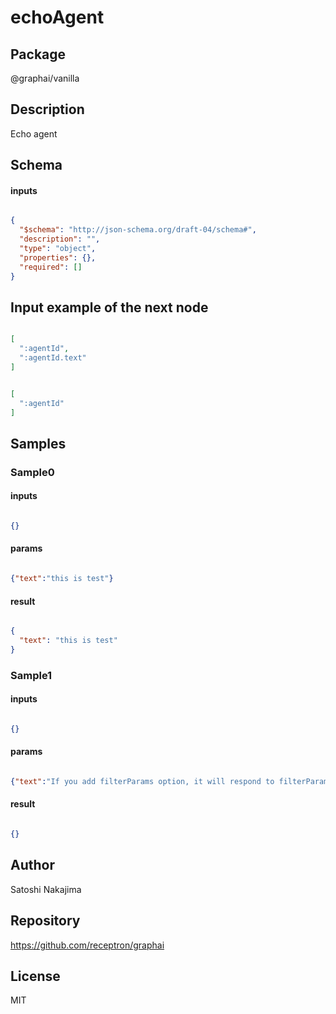 # echoAgent

## Package
@graphai/vanilla

## Description

Echo agent

## Schema

#### inputs

```json

{
  "$schema": "http://json-schema.org/draft-04/schema#",
  "description": "",
  "type": "object",
  "properties": {},
  "required": []
}

````

## Input example of the next node

```json

[
  ":agentId",
  ":agentId.text"
]

````
```json

[
  ":agentId"
]

````

## Samples

### Sample0

#### inputs

```json

{}

````

#### params

```json

{"text":"this is test"}

````

#### result

```json

{
  "text": "this is test"
}

````
### Sample1

#### inputs

```json

{}

````

#### params

```json

{"text":"If you add filterParams option, it will respond to filterParams","filterParams":true}

````

#### result

```json

{}

````

## Author

Satoshi Nakajima

## Repository

https://github.com/receptron/graphai

## License

MIT

